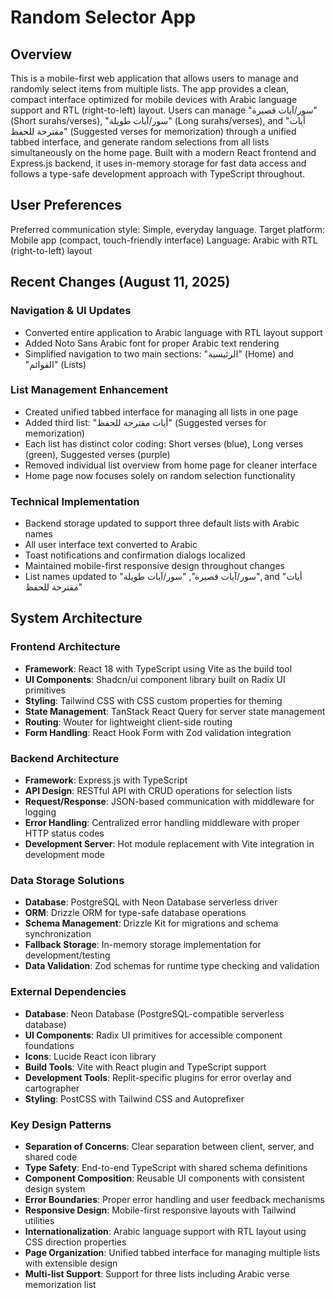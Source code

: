 # Random Selector App

## Overview

This is a mobile-first web application that allows users to manage and randomly select items from multiple lists. The app provides a clean, compact interface optimized for mobile devices with Arabic language support and RTL (right-to-left) layout. Users can manage "سور/آيات قصيرة" (Short surahs/verses), "سور/آيات طويلة" (Long surahs/verses), and "أيات مقترحة للحفظ" (Suggested verses for memorization) through a unified tabbed interface, and generate random selections from all lists simultaneously on the home page. Built with a modern React frontend and Express.js backend, it uses in-memory storage for fast data access and follows a type-safe development approach with TypeScript throughout.

## User Preferences

Preferred communication style: Simple, everyday language.
Target platform: Mobile app (compact, touch-friendly interface)
Language: Arabic with RTL (right-to-left) layout

## Recent Changes (August 11, 2025)

### Navigation & UI Updates
- Converted entire application to Arabic language with RTL layout support
- Added Noto Sans Arabic font for proper Arabic text rendering
- Simplified navigation to two main sections: "الرئيسية" (Home) and "القوائم" (Lists)

### List Management Enhancement
- Created unified tabbed interface for managing all lists in one page
- Added third list: "أيات مقترحة للحفظ" (Suggested verses for memorization)
- Each list has distinct color coding: Short verses (blue), Long verses (green), Suggested verses (purple)
- Removed individual list overview from home page for cleaner interface
- Home page now focuses solely on random selection functionality

### Technical Implementation
- Backend storage updated to support three default lists with Arabic names
- All user interface text converted to Arabic
- Toast notifications and confirmation dialogs localized
- Maintained mobile-first responsive design throughout changes
- List names updated to "سور/آيات قصيرة", "سور/آيات طويلة", and "أيات مقترحة للحفظ"

## System Architecture

### Frontend Architecture
- **Framework**: React 18 with TypeScript using Vite as the build tool
- **UI Components**: Shadcn/ui component library built on Radix UI primitives
- **Styling**: Tailwind CSS with CSS custom properties for theming
- **State Management**: TanStack React Query for server state management
- **Routing**: Wouter for lightweight client-side routing
- **Form Handling**: React Hook Form with Zod validation integration

### Backend Architecture
- **Framework**: Express.js with TypeScript
- **API Design**: RESTful API with CRUD operations for selection lists
- **Request/Response**: JSON-based communication with middleware for logging
- **Error Handling**: Centralized error handling middleware with proper HTTP status codes
- **Development Server**: Hot module replacement with Vite integration in development mode

### Data Storage Solutions
- **Database**: PostgreSQL with Neon Database serverless driver
- **ORM**: Drizzle ORM for type-safe database operations
- **Schema Management**: Drizzle Kit for migrations and schema synchronization
- **Fallback Storage**: In-memory storage implementation for development/testing
- **Data Validation**: Zod schemas for runtime type checking and validation

### External Dependencies
- **Database**: Neon Database (PostgreSQL-compatible serverless database)
- **UI Components**: Radix UI primitives for accessible component foundations
- **Icons**: Lucide React icon library
- **Build Tools**: Vite with React plugin and TypeScript support
- **Development Tools**: Replit-specific plugins for error overlay and cartographer
- **Styling**: PostCSS with Tailwind CSS and Autoprefixer

### Key Design Patterns
- **Separation of Concerns**: Clear separation between client, server, and shared code
- **Type Safety**: End-to-end TypeScript with shared schema definitions
- **Component Composition**: Reusable UI components with consistent design system
- **Error Boundaries**: Proper error handling and user feedback mechanisms
- **Responsive Design**: Mobile-first responsive layouts with Tailwind utilities
- **Internationalization**: Arabic language support with RTL layout using CSS direction properties
- **Page Organization**: Unified tabbed interface for managing multiple lists with extensible design
- **Multi-list Support**: Support for three lists including Arabic verse memorization list